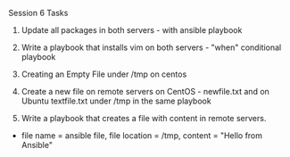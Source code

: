 Session 6 Tasks
1) Update all packages in both servers - with ansible playbook

2) Write a playbook that installs vim on both servers - "when" conditional playbook

3) Creating an Empty File under /tmp on centos

4) Create a new file on remote servers on CentOS - newfile.txt and on Ubuntu textfile.txt under /tmp
in the same playbook





3) Write a playbook that creates a file with content in remote servers. 
- file name = ansible file, file location = /tmp, content = "Hello from Ansible"